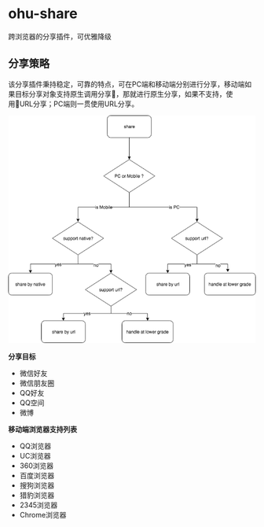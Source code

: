 # ohu-share

跨浏览器的分享插件，可优雅降级

## 分享策略

该分享插件秉持稳定，可靠的特点，可在PC端和移动端分别进行分享，移动端如果目标分享对象支持原生调用分享，那就进行原生分享，如果不支持，使用URL分享；PC端则一贯使用URL分享。

![flowchart](./assets/flowchart.png)

**分享目标**

+ 微信好友
+ 微信朋友圈
+ QQ好友
+ QQ空间
+ 微博

**移动端浏览器支持列表**

+ QQ浏览器
+ UC浏览器
+ 360浏览器
+ 百度浏览器
+ 搜狗浏览器
+ 猎豹浏览器
+ 2345浏览器
+ Chrome浏览器